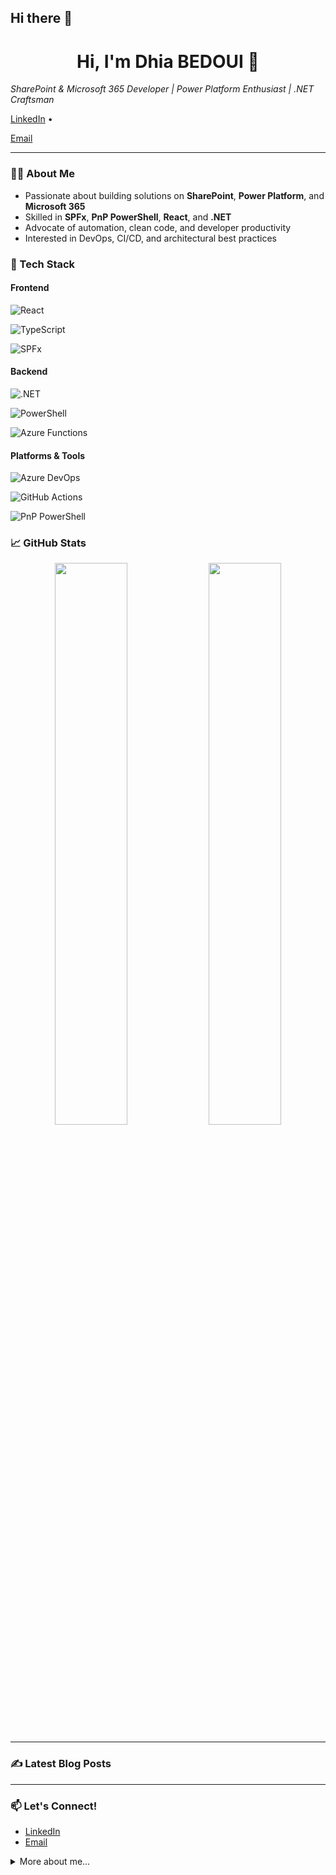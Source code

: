 ## Hi there 👋

<!-- Title and badge section -->

<h1 align="center">Hi, I'm Dhia BEDOUI 👋</h1>

<p align="center">

<i>SharePoint & Microsoft 365 Developer | Power Platform Enthusiast | .NET Craftsman</i><br/>

<a href="[https://www.linkedin.com/in/[your-linkedin]](https://www.linkedin.com/in/dhia-bedoui/)">LinkedIn</a> •

<a href="dhia.bedoui@hotmail.fr">Email</a>

</p>

- --

### 🧑‍💻 About Me

- Passionate about building solutions on **SharePoint**, **Power Platform**, and **Microsoft 365**
- Skilled in **SPFx**, **PnP PowerShell**, **React**, and **.NET**
- Advocate of automation, clean code, and developer productivity
- Interested in DevOps, CI/CD, and architectural best practices

### 🚀 Tech Stack

#### Frontend

![React](https://img.shields.io/badge/-React-61DAFB?logo=react&logoColor=000)

![TypeScript](https://img.shields.io/badge/-TypeScript-3178C6?logo=typescript&logoColor=fff)

![SPFx](https://img.shields.io/badge/-SPFx-008272?logo=microsoft&logoColor=fff)

#### Backend

![.NET](https://img.shields.io/badge/-.NET-512BD4?logo=dotnet&logoColor=white)

![PowerShell](https://img.shields.io/badge/-PowerShell-5391FE?logo=powershell&logoColor=white)

![Azure Functions](https://img.shields.io/badge/-Azure_Functions-0062AD?logo=azure-functions&logoColor=white)

#### Platforms & Tools

![Azure DevOps](https://img.shields.io/badge/-Azure_DevOps-0078D7?logo=azure-devops&logoColor=white)

![GitHub Actions](https://img.shields.io/badge/-GitHub_Actions-2088FF?logo=github-actions&logoColor=white)

![PnP PowerShell](https://img.shields.io/badge/-PnP_PowerShell-2C2C2C?logo=windows-terminal&logoColor=white)

### 📈 GitHub Stats

<p align="center">

<img src="https://github-readme-stats.vercel.app/api?username=your-username&show_icons=true&theme=github_dark" width="48%" />

<img src="https://github-readme-stats.vercel.app/api/top-langs/?username=your-username&layout=compact&theme=github_dark" width="48%" />

</p>

- --

### ✍️ Latest Blog Posts

<!-- BLOG-POST-LIST:START -->

<!-- Replace with GitHub action or RSS feed generator -->

<!-- BLOG-POST-LIST:END -->

- --

### 📫 Let's Connect!

- [LinkedIn]([https://www.linkedin.com/in/[your-linkedin]](https://www.linkedin.com/in/dhia-bedoui/))
- [Email](dhia.bedoui@hotmail.fr)

<details>

<summary>More about me...</summary>

- I enjoy mentoring and knowledge sharing
- I’m currently working on a desktop Electron app to simplify SharePoint/Teams administration
- I also enjoy playing chess and diving into reverse engineering challenges

</details>
